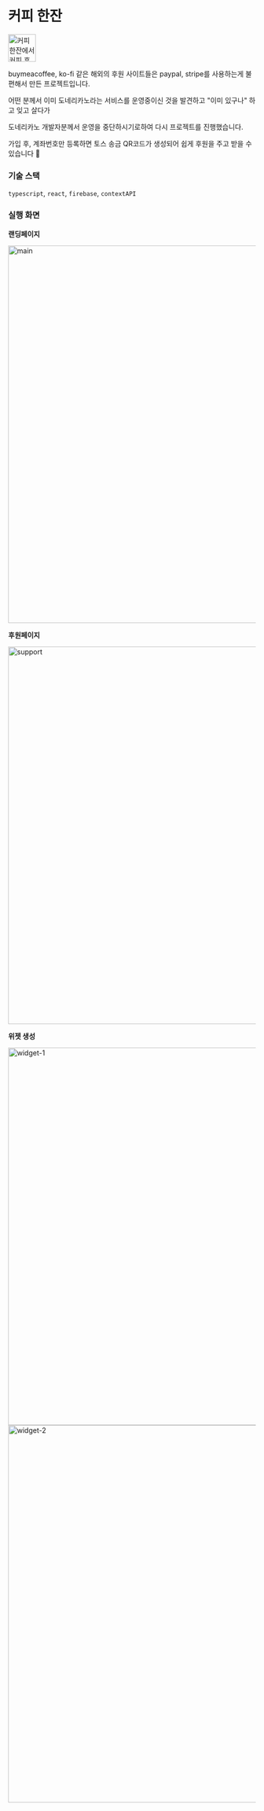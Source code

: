 # 커피 한잔

<a href='https://coffee-hanzan.com/ziho' target='_blank'><img height='56' style='border:0px;height:56px;' src='http://cdn.coffee-hanzan.com/default-btn.png' border='0' alt='커피한잔에서 커피 후원해주세요 :)' /></a>

buymeacoffee, ko-fi 같은 해외의 후원 사이트들은 paypal, stripe를 사용하는게 불편해서 만든 프로젝트입니다.

어떤 분께서 이미 도네리카노라는 서비스를 운영중이신 것을 발견하고 "이미 있구나" 하고 잊고 살다가

도네리카노 개발자분께서 운영을 중단하시기로하여 다시 프로젝트를 진행했습니다.

가입 후, 계좌번호만 등록하면 토스 송금 QR코드가 생성되어 쉽게 후원을 주고 받을 수 있습니다 🙂

### 기술 스택

`typescript`, `react`, `firebase`, `contextAPI`

### 실행 화면

**랜딩페이지**

<img width="768" alt="main" src="https://user-images.githubusercontent.com/60956392/163192484-96c59bfa-e486-4eb8-99de-1171598a400c.png">

**후원페이지**

<img width="768" alt="support" src="https://user-images.githubusercontent.com/60956392/163192614-124d2ccf-3616-4223-a836-f984143974c5.png">

**위젯 생성**

<img width="768" alt="widget-1" src="https://user-images.githubusercontent.com/60956392/163192819-80282f49-2f4b-463c-ae9c-563d648fde03.png">
<img width="768" alt="widget-2" src="https://user-images.githubusercontent.com/60956392/163192846-185f36f0-844e-4e82-b20d-f8fca057375f.png">
